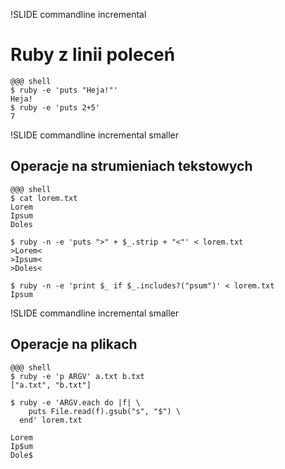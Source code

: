 !SLIDE commandline incremental
# Ruby z linii poleceń #

    @@@ shell
    $ ruby -e 'puts "Heja!"'
    Heja!
    $ ruby -e 'puts 2+5'
    7

!SLIDE commandline incremental smaller
## Operacje na strumieniach tekstowych ##

    @@@ shell
    $ cat lorem.txt
    Lorem
    Ipsum
    Doles

    $ ruby -n -e 'puts ">" + $_.strip + "<"' < lorem.txt
    >Lorem<
    >Ipsum<
    >Doles<
    
    $ ruby -n -e 'print $_ if $_.includes?("psum")' < lorem.txt
    Ipsum

!SLIDE commandline incremental smaller

## Operacje na plikach ##

    @@@ shell
    $ ruby -e 'p ARGV' a.txt b.txt
    ["a.txt", "b.txt"]

    $ ruby -e 'ARGV.each do |f| \
        puts File.read(f).gsub("s", "$") \
      end' lorem.txt

    Lorem
    Ip$um
    Dole$

